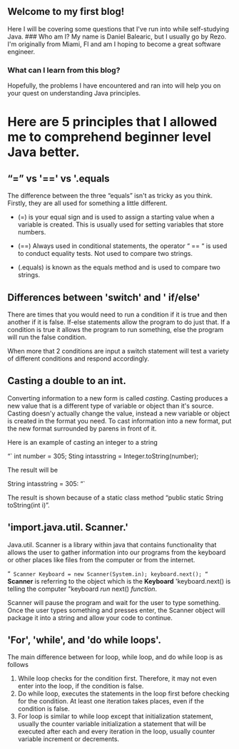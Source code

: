 ## Welcome to my first blog!
 Here I will be covering some questions that I've run into while self-studying Java.  ### Who am I?
 My name is Daniel Balearic, but I usually go by Rezo. I'm originally from Miami, Fl and am I hoping to become a great software engineer.
 ### What can I learn from this blog?
 Hopefully, the problems I have encountered and ran into will help you on your quest on understanding Java principles.

# Here are 5 principles that I allowed me to comprehend beginner level Java better.

## “=” vs '==' vs '.equals

The difference between the three “equals” isn't as tricky as you think. Firstly, they are all used for something a little different.
* (=) is your equal sign and is used to assign a starting value when a variable is created. This is usually used for setting variables that store numbers.

* (==) Always used in conditional statements, the operator “ == “ is used to conduct equality tests. Not used to compare two strings.

* (.equals) is known as the equals method and is used to compare two strings. 

## Differences between 'switch' and ' if/else'

There are times that you would need to run a condition if it is true and then another if it is false. If-else statements allow the program to do just that. If a condition is true it allows the program to run something, else the program will run the false condition.

When more that 2 conditions are input a switch statement will test a variety of different conditions and respond accordingly.

## Casting a double to an int.

Converting information to a new form is called *casting*. Casting produces a new value that is a different type of variable or object than it's source. Casting doesn'y actually change the value, instead a new variable or object is created in the format you need.
To cast information into a new format, put the new format surrounded by parens in front of it.

Here is an example of casting an integer to a string

“`
int number = 305;
Sting intasstring = Integer.toString(number);

The result will be

String intasstring = 305:
“`

The result is shown because of a static class method “public static String toString(int i)”.

## 'import.java.util. Scanner.'

Java.util. Scanner is a library within java that contains functionality that allows the user to gather information into our programs from the keyboard or other places like files from the computer or from the internet. 

“`
Scanner Keyboard = new Scanner(System.in);
keyboard.next();
“`
**Scanner** is referring to the object which is the **Keyboard**
'keyboard.next() is telling the computer "keyboard *run* next() *function*.

Scanner will pause the program and wait for the user to type something. Once the user types something and presses enter, the Scanner object will package it into a string and allow your code to continue.

## 'For', 'while', and 'do while loops'.

The main difference between for loop, while loop, and do while loop is as follows
1. While loop checks for the condition first. Therefore, it may not even enter into the loop, if the condition is false.
2. Do while loop, executes the statements in the loop first before checking for the condition. At least one iteration takes places, even if the condition is false.
3. For loop is similar to while loop except that initialization statement, usually the counter variable initialization
a statement that will be executed after each and every iteration in the loop, usually counter variable increment or decrements.



